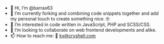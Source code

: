 - 👋 Hi, I’m @barrax63
- 👀 I’m currently forking and combining code snippets together and add my personal touch to create something nice. 🤓
- 🌱 I’m interested in code written in JavaScript, PHP and SCSS/CSS.
- 💞️ I’m looking to collaborate on web frontend developments and alike.
- 📫 How to reach me: 📧 kx@cryshell.com

<!---
barrax63/barrax63 is a ✨ special ✨ repository because its `README.md` (this file) appears on your GitHub profile.
You can click the Preview link to take a look at your changes.
--->
